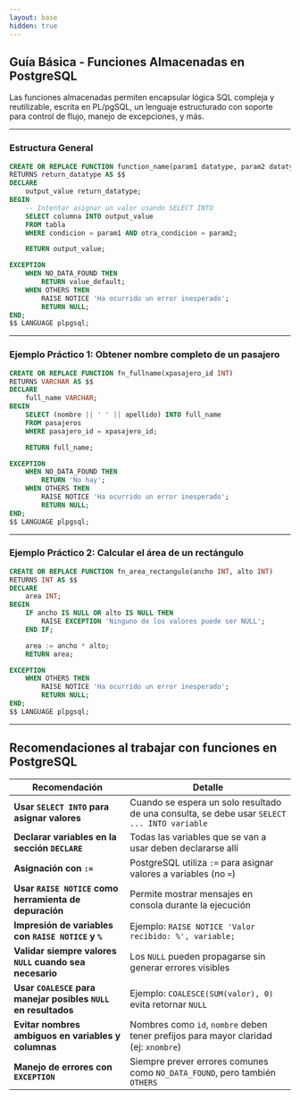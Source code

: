 ```yaml
---
layout: base
hidden: true
---
```


## Guía Básica - Funciones Almacenadas en PostgreSQL

Las funciones almacenadas permiten encapsular lógica SQL compleja y reutilizable, escrita en PL/pgSQL, un lenguaje estructurado con soporte para control de flujo, manejo de excepciones, y más.

---

### Estructura General

```sql
CREATE OR REPLACE FUNCTION function_name(param1 datatype, param2 datatype)
RETURNS return_datatype AS $$
DECLARE
    output_value return_datatype;
BEGIN
    -- Intentar asignar un valor usando SELECT INTO
    SELECT columna INTO output_value
    FROM tabla
    WHERE condicion = param1 AND otra_condicion = param2;

    RETURN output_value;

EXCEPTION
    WHEN NO_DATA_FOUND THEN
        RETURN value_default;
    WHEN OTHERS THEN
        RAISE NOTICE 'Ha ocurrido un error inesperado';
        RETURN NULL;
END;
$$ LANGUAGE plpgsql;
```

---

### Ejemplo Práctico 1: Obtener nombre completo de un pasajero

```sql
CREATE OR REPLACE FUNCTION fn_fullname(xpasajero_id INT)
RETURNS VARCHAR AS $$
DECLARE
    full_name VARCHAR;
BEGIN
    SELECT (nombre || ' ' || apellido) INTO full_name
    FROM pasajeros
    WHERE pasajero_id = xpasajero_id;

    RETURN full_name;

EXCEPTION
    WHEN NO_DATA_FOUND THEN
        RETURN 'No hay';
    WHEN OTHERS THEN
        RAISE NOTICE 'Ha ocurrido un error inesperado';
        RETURN NULL;
END;
$$ LANGUAGE plpgsql;
```

---

### Ejemplo Práctico 2: Calcular el área de un rectángulo

```sql
CREATE OR REPLACE FUNCTION fn_area_rectangulo(ancho INT, alto INT)
RETURNS INT AS $$
DECLARE
    area INT;
BEGIN
    IF ancho IS NULL OR alto IS NULL THEN
        RAISE EXCEPTION 'Ninguno de los valores puede ser NULL';
    END IF;

    area := ancho * alto;
    RETURN area;

EXCEPTION
    WHEN OTHERS THEN
        RAISE NOTICE 'Ha ocurrido un error inesperado';
        RETURN NULL;
END;
$$ LANGUAGE plpgsql;
```

---

## Recomendaciones al trabajar con funciones en PostgreSQL

| Recomendación                                                                 | Detalle                                                                                      |
|-------------------------------------------------------------------------------|----------------------------------------------------------------------------------------------|
| **Usar `SELECT INTO` para asignar valores**                                  | Cuando se espera un solo resultado de una consulta, se debe usar `SELECT ... INTO variable` |
| **Declarar variables en la sección `DECLARE`**                               | Todas las variables que se van a usar deben declararse allí                                 |
| **Asignación con `:=`**                                                      | PostgreSQL utiliza `:=` para asignar valores a variables (no `=`)                          |
| **Usar `RAISE NOTICE` como herramienta de depuración**                       | Permite mostrar mensajes en consola durante la ejecución                                    |
| **Impresión de variables con `RAISE NOTICE` y `%`**                          | Ejemplo: `RAISE NOTICE 'Valor recibido: %', variable;`                                     |
| **Validar siempre valores `NULL` cuando sea necesario**                      | Los `NULL` pueden propagarse sin generar errores visibles                                   |
| **Usar `COALESCE` para manejar posibles `NULL` en resultados**               | Ejemplo: `COALESCE(SUM(valor), 0)` evita retornar `NULL`                                   |
| **Evitar nombres ambiguos en variables y columnas**                          | Nombres como `id`, `nombre` deben tener prefijos para mayor claridad (ej: `xnombre`)       |
| **Manejo de errores con `EXCEPTION`**                                        | Siempre prever errores comunes como `NO_DATA_FOUND`, pero también `OTHERS`                 |